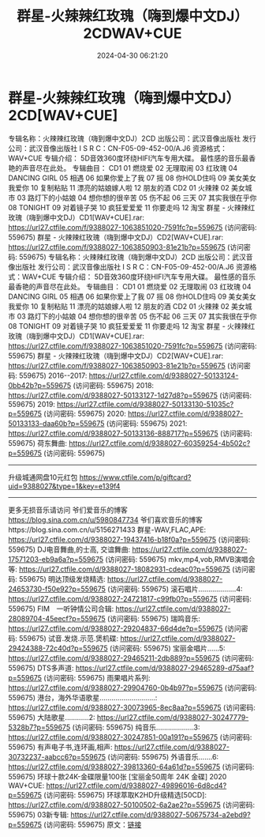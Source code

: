 ﻿---
title: 群星-火辣辣红玫瑰（嗨到爆中文DJ）2CDWAV+CUE
date: 2024-04-30 06:21:20
categories: 交谊舞曲、电音DJ舞曲
tags: 华语中文
---
# 群星-火辣辣红玫瑰（嗨到爆中文DJ）2CD[WAV+CUE]

专辑名称：火辣辣红玫瑰（嗨到爆中文DJ）2CD
出版公司：武汉音像出版社
发行公司：武汉音像出版社
I S R C：CN-F05-09-452-00/A.J6
资源格式：WAV+CUE
专辑介绍：
5D音效360度环绕HIFI汽车专用大碟。
最性感的音乐最香艳的声音尽在此处。
专辑曲目：
CD1
01 燃烧爱
02 无理取闹
03 红玫瑰
04 DANCING GIRL
05 相遇
06 如果你爱上了我
07 摇
08 你HOLD住吗
09 美女美女我爱你
10 复制粘贴
11 漂亮的姑娘嫁人啦
12 朋友的酒
CD2
01 火辣辣
02 美女城市
03 路灯下的小姑娘
04 想你想的很辛苦
05 伤不起
06 三天
07 其实我很在乎你
08 TONIGHT
09 对着镜子哭
10 疯狂爱爱爱
11 你要走吗
12 淘宝
群星 - 火辣辣红玫瑰（嗨到爆中文DJ）CD1[WAV+CUE].rar: https://url27.ctfile.com/f/9388027-1063851020-7591fc?p=559675
(访问密码: 559675)
群星 - 火辣辣红玫瑰（嗨到爆中文DJ）CD2[WAV+CUE].rar: https://url27.ctfile.com/f/9388027-1063850903-81e21b?p=559675
(访问密码: 559675)
专辑名称：火辣辣红玫瑰（嗨到爆中文DJ）2CD
出版公司：武汉音像出版社
发行公司：武汉音像出版社
I S R C：CN-F05-09-452-00/A.J6
资源格式：WAV+CUE
专辑介绍：
5D音效360度环绕HIFI汽车专用大碟。
最性感的音乐最香艳的声音尽在此处。
专辑曲目：
CD1
01 燃烧爱
02 无理取闹
03 红玫瑰
04 DANCING GIRL
05 相遇
06 如果你爱上了我
07 摇
08 你HOLD住吗
09 美女美女我爱你
10 复制粘贴
11 漂亮的姑娘嫁人啦
12 朋友的酒
CD2
01 火辣辣
02 美女城市
03 路灯下的小姑娘
04 想你想的很辛苦
05 伤不起
06 三天
07 其实我很在乎你
08 TONIGHT
09 对着镜子哭
10 疯狂爱爱爱
11 你要走吗
12 淘宝
群星 - 火辣辣红玫瑰（嗨到爆中文DJ）CD1[WAV+CUE].rar: https://url27.ctfile.com/f/9388027-1063851020-7591fc?p=559675
(访问密码: 559675)
群星 - 火辣辣红玫瑰（嗨到爆中文DJ）CD2[WAV+CUE].rar: https://url27.ctfile.com/f/9388027-1063850903-81e21b?p=559675
(访问密码: 559675)
2016--2017: https://url27.ctfile.com/d/9388027-50133124-0bb42b?p=559675
(访问密码: 559675)
2018: https://url27.ctfile.com/d/9388027-50133127-1d27d8?p=559675
(访问密码: 559675)
2019: https://url27.ctfile.com/d/9388027-50133130-51035c?p=559675
(访问密码: 559675)
2020: https://url27.ctfile.com/d/9388027-50133133-daa60b?p=559675
(访问密码: 559675)
2021: https://url27.ctfile.com/d/9388027-50133136-888717?p=559675
(访问密码: 559675)
荷东舞曲: https://url27.ctfile.com/d/9388027-60359254-4b502c?p=559675
(访问密码: 559675)
**************************************************************************
升级城通网盘10元红包 https://www.ctfile.com/p/giftcard?uid=9388027&type=1&key=e139f4
**************************
更多无损音乐请访问
爷们爱音乐的博客
https://blog.sina.com.cn/u/5980847734
爷们喜欢音乐的博客https://blog.sina.com.cn/u/5156271433
群星-WAV,FLAC,APE: https://url27.ctfile.com/d/9388027-19437416-b18f0a?p=559675
(访问密码: 559675)
DJ电音舞曲,的士高, 交谊舞曲: https://url27.ctfile.com/d/9388027-17571203-eb9a6a?p=559675
(访问密码: 559675)
mkv,mp4,vob,RMVB演唱会等: https://url27.ctfile.com/d/9388027-18082931-cdeac0?p=559675
(访问密码: 559675)
明达顶级发烧精选: https://url27.ctfile.com/d/9388027-24653730-f50e92?p=559675
(访问密码: 559675)
滚石唱片...................4: https://url27.ctfile.com/d/9388027-24721817-c99fb0?p=559675
(访问密码: 559675)
FIM　一听钟情公司合辑: https://url27.ctfile.com/d/9388027-28089704-45eecf?p=559675
(访问密码: 559675)
瑞鸣音乐: https://url27.ctfile.com/d/9388027-29204837-66d4de?p=559675
(访问密码: 559675)
试音.发烧.示范.煲机碟: https://url27.ctfile.com/d/9388027-29424388-72c40d?p=559675
(访问密码: 559675)
宝丽金唱片......5: https://url27.ctfile.com/d/9388027-29465211-2db889?p=559675
(访问密码: 559675)
DTS多声道: https://url27.ctfile.com/d/9388027-29465289-d75aaf?p=559675
(访问密码: 559675)
雨果唱片系列: https://url27.ctfile.com/d/9388027-29904760-0b4b97?p=559675
(访问密码: 559675)
港台，海外华语歌星............................: https://url27.ctfile.com/d/9388027-30073965-8ec8aa?p=559675
(访问密码: 559675)
大陆歌星............2: https://url27.ctfile.com/d/9388027-30247779-5328b7?p=559675
(访问密码: 559675)
纯音乐...................3: https://url27.ctfile.com/d/9388027-30247851-00a191?p=559675
(访问密码: 559675)
有声电子书,连环画,相声: https://url27.ctfile.com/d/9388027-30732237-aabcc6?p=559675
(访问密码: 559675)
外语音乐.......6: https://url27.ctfile.com/d/9388027-39813360-64a61d?p=559675
(访问密码: 559675)
环球十款24K-金碟限量100张 [宝丽金50周年 24K 金碟] 2020 WAV+CUE: https://url27.ctfile.com/d/9388027-49896016-6d8cd4?p=559675
(访问密码: 559675)
环球萃取K2HD升级精选[50CD]: https://url27.ctfile.com/d/9388027-50100502-6a2ae2?p=559675
(访问密码: 559675)
03新专辑: https://url27.ctfile.com/d/9388027-50675734-a2ebd9?p=559675
(访问密码: 559675)
原文：[链接](https://blog.sina.com.cn/s/blog_1647c7e76010315ev.html)